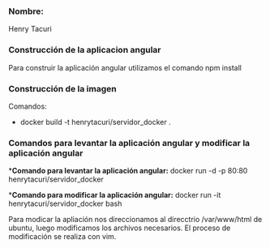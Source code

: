 ### Nombre: 
Henry Tacuri


### Construcción de la aplicacion angular
Para construir la aplicación angular utilizamos el comando npm install

### Construcción de la imagen
Comandos:
* docker build -t henrytacuri/servidor_docker .

### Comandos para levantar la aplicación angular y modificar la aplicación angular

***Comando para levantar la aplicación angular:** 
docker run -d -p 80:80 henrytacuri/servidor_docker

***Comando para modificar la aplicación angular:** 
docker run -it henrytacuri/servidor_docker bash

Para modicar la apliación nos direccionamos al direcctrio /var/www/html de ubuntu, luego modificamos 
los archivos necesarios. El proceso de modificación se realiza con vim.

